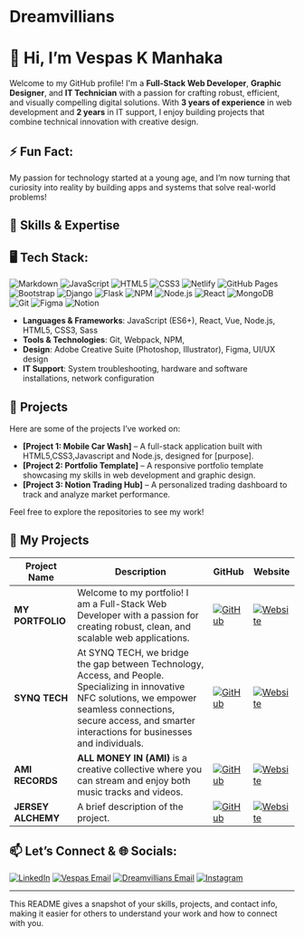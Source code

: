 # Dreamvillians

# 👋 Hi, I’m Vespas K Manhaka

Welcome to my GitHub profile! I'm a **Full-Stack Web Developer**, **Graphic Designer**, and **IT Technician** with a passion for crafting robust, efficient, and visually compelling digital solutions. With **3 years of experience** in web development and **2 years** in IT support, I enjoy building projects that combine technical innovation with creative design.

## ⚡ Fun Fact:
My passion for technology started at a young age, and I’m now turning that curiosity into reality by building apps and systems that solve real-world problems!

## 🌟 Skills & Expertise
## 🖥️ Tech Stack:
![Markdown](https://img.shields.io/badge/Markdown-000000?style=for-the-badge&logo=markdown&logoColor=white)
![JavaScript](https://img.shields.io/badge/JavaScript-F7DF1E?style=for-the-badge&logo=javascript&logoColor=black)
![HTML5](https://img.shields.io/badge/HTML5-E34F26?style=for-the-badge&logo=html5&logoColor=white)
![CSS3](https://img.shields.io/badge/CSS3-1572B6?style=for-the-badge&logo=css3&logoColor=white)
![Netlify](https://img.shields.io/badge/Netlify-00C7B7?style=for-the-badge&logo=netlify&logoColor=white)
![GitHub Pages](https://img.shields.io/badge/GitHub%20Pages-222222?style=for-the-badge&logo=github&logoColor=white)
![Bootstrap](https://img.shields.io/badge/Bootstrap-563D7C?style=for-the-badge&logo=bootstrap&logoColor=white)
![Django](https://img.shields.io/badge/Django-092E20?style=for-the-badge&logo=django&logoColor=white)
![Flask](https://img.shields.io/badge/Flask-000000?style=for-the-badge&logo=flask&logoColor=white)
![NPM](https://img.shields.io/badge/NPM-CB3837?style=for-the-badge&logo=npm&logoColor=white)
![Node.js](https://img.shields.io/badge/Node.js-339933?style=for-the-badge&logo=nodedotjs&logoColor=white)
![React](https://img.shields.io/badge/React-61DAFB?style=for-the-badge&logo=react&logoColor=black)
![MongoDB](https://img.shields.io/badge/MongoDB-47A248?style=for-the-badge&logo=mongodb&logoColor=white)
![Git](https://img.shields.io/badge/Git-F05032?style=for-the-badge&logo=git&logoColor=white)
![Figma](https://img.shields.io/badge/Figma-F24E1E?style=for-the-badge&logo=figma&logoColor=white)
![Notion](https://img.shields.io/badge/Notion-000000?style=for-the-badge&logo=notion&logoColor=white)

- **Languages & Frameworks**: JavaScript (ES6+), React, Vue, Node.js, HTML5, CSS3, Sass
- **Tools & Technologies**: Git, Webpack, NPM,
- **Design**: Adobe Creative Suite (Photoshop, Illustrator), Figma, UI/UX design
- **IT Support**: System troubleshooting, hardware and software installations, network configuration

## 🚀 Projects

Here are some of the projects I’ve worked on:

- **[Project 1: Mobile Car Wash]** – A full-stack application built with HTML5,CSS3,Javascript and Node.js, designed for [purpose].
- **[Project 2: Portfolio Template]** – A responsive portfolio template showcasing my skills in web development and graphic design.
- **[Project 3: Notion Trading Hub]** – A personalized trading dashboard to track and analyze market performance.

Feel free to explore the repositories to see my work!

## 🚀 My Projects  

| **Project Name** | **Description**                       | **GitHub**                                   | **Website**                               |
|-------------------|---------------------------------------|---------------------------------------------|-------------------------------------------|
| **MY PORTFOLIO**     | Welcome to my portfolio!  I am a Full-Stack Web Developer with a passion for creating robust, clean, and scalable web applications.  | [![GitHub](https://img.shields.io/badge/-GitHub-black?logo=github&style=flat-square)](https://github.com/yourusername/project2) | [![Website](https://img.shields.io/badge/-Live%20Site-blue?logo=internet-explorer&style=flat-square)]([https:/synqtech.co.za](https://vespas.netlify.app/)) |
| **SYNQ TECH**     | At SYNQ TECH, we bridge the gap between Technology, Access, and People. Specializing in innovative NFC solutions, we empower seamless connections, secure access, and smarter interactions for businesses and individuals. | [![GitHub](https://img.shields.io/badge/-GitHub-black?logo=github&style=flat-square)](https://github.com/yourusername/project2) | [![Website](https://img.shields.io/badge/-Live%20Site-blue?logo=internet-explorer&style=flat-square)](https:/synqtech.co.za) |
| **AMI RECORDS**     | **ALL MONEY IN (AMI)** is a creative collective where you can stream and enjoy both music tracks and videos.| [![GitHub](https://img.shields.io/badge/-GitHub-black?logo=github&style=flat-square)](https://github.com/yourusername/project2) | [![Website](https://img.shields.io/badge/-Live%20Site-blue?logo=internet-explorer&style=flat-square)]([https://project2-live-site.com](https://amiafrica.netlify.app/)) |
| **JERSEY ALCHEMY**     | A brief description of the project.  | [![GitHub](https://img.shields.io/badge/-GitHub-black?logo=github&style=flat-square)](https://github.com/yourusername/project3) | [![Website](https://img.shields.io/badge/-Live%20Site-blue?logo=internet-explorer&style=flat-square)]([https://project3-live-site.com](https://www.jerseyalchemy.com/)) |



## 📫 Let’s Connect &  🌐 Socials:

[![LinkedIn](https://img.shields.io/badge/LinkedIn-0077B5?style=for-the-badge&logo=linkedin&logoColor=white)](https://za.linkedin.com/in/vespas-manhaka-ba2905323)
[![Vespas Email](https://img.shields.io/badge/Email-D14836?style=for-the-badge&logo=gmail&logoColor=white)](mailto:vmanhakait@gmail.com)
[![Dreamvillians Email](https://img.shields.io/badge/Dreamvillians%20Email-D14836?style=for-the-badge&logo=gmail&logoColor=white)](mailto:dreamvillians.traders.club@gmail.com)
[![Instagram](https://img.shields.io/badge/Instagram-E4405F?style=for-the-badge&logo=instagram&logoColor=white)](https://www.instagram.com/dreamvillian_29?igsh=MTczandxNXlmYWVmcg==)


---



This README gives a snapshot of your skills, projects, and contact info, making it easier for others to understand your work and how to connect with you.
